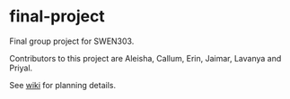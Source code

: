 # final-project

Final group project for SWEN303.

Contributors to this project are Aleisha, Callum, Erin, Jaimar, Lavanya and Priyal.

See [wiki](https://gitlab.ecs.vuw.ac.nz/swen303-2019-p3/t8/final-project/wikis/home) for planning details.